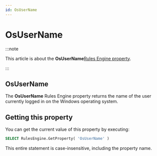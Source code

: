 ```yaml
---
id: OsUserName
---
```


# OsUserName




:::note

This article is about the **OsUserName**[Rules Engine property](/Modeller_and_Rules_Engine/Rules_Engine_properties).

:::

## **OsUserName**

The **OsUserName** Rules Engine property returns the name of the user currently logged in on the Windows operating system.

## Getting this property

You can get the current value of this property by executing:

```sql
SELECT RulesEngine.GetProperty( 'OsUserName' )
```

This entire statement is case-insensitive, including the property name.